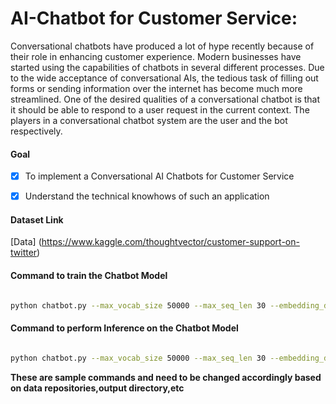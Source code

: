 # AI-Chatbot for Customer Service:
Conversational chatbots have produced a lot of hype recently because of their role in enhancing customer experience. Modern businesses have started using the capabilities of chatbots in several different processes. Due to the wide acceptance of conversational AIs, the tedious task of filling out forms or sending information over the internet has become much more streamlined. One of the desired qualities of a conversational chatbot is that it should be able to respond to a user request in the current context. The players in a conversational chatbot system are the user and the bot respectively.

#### Goal 
- [x] To implement a Conversational AI Chatbots for Customer Service
- [x] Understand the technical knowhows of such an application


#### Dataset Link
[Data] (https://www.kaggle.com/thoughtvector/customer-support-on-twitter)


#### Command to train the Chatbot Model

```bash

python chatbot.py --max_vocab_size 50000 --max_seq_len 30 --embedding_dim 100 --hidden_state_dim 100 --epochs 80 --batch_size 128 --learning_rate 1e-4 --data_path /home/santanu/chatbot/data/twcs.csv --outpath /home/santanu/chatbot/ --dropout 0.3 --mode train --num_train_records 50000 --version v1

```

#### Command to perform Inference on the Chatbot Model

```bash

python chatbot.py --max_vocab_size 50000 --max_seq_len 30 --embedding_dim 100 --hidden_state_dim 100 --data_path /home/santanu/chatbot/data/test.csv --outpath /home/santanu/chatbot/ --dropout 0.3 --mode inference --version v1 --load_model_from /home/santanu/chatbot/s2s_model_v1_.h5 --vocabulary_path /home/santanu/chatbot/vocabulary.pkl --reverse_vocabulary_path /home/santanu/chatbot/reverse_vocabulary.pkl --count_vectorizer_path /home/santanu/chatbot/count_vectorizer.pkl

```

**These are sample commands and need to be changed accordingly based on data repositories,output directory,etc**








